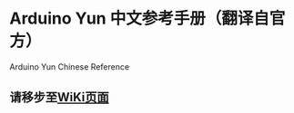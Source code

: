 # Arduino Yun 中文参考手册（翻译自官方）
Arduino Yun Chinese Reference
## 请移步至[WiKi页面](https://github.com/ZuChen93/Arduino-Yun-Reference-CN/wiki)
